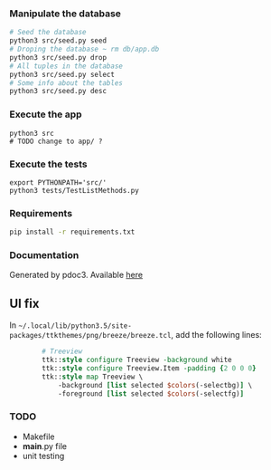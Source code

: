 ### Manipulate the database

```bash
# Seed the database
python3 src/seed.py seed
# Droping the database ~ rm db/app.db
python3 src/seed.py drop
# All tuples in the database
python3 src/seed.py select
# Some info about the tables
python3 src/seed.py desc
```


### Execute the app

```
python3 src
# TODO change to app/ ?
```


### Execute the tests

```
export PYTHONPATH='src/'
python3 tests/TestListMethods.py
```

### Requirements
```bash
pip install -r requirements.txt
```

### Documentation

Generated by pdoc3. Available [here](https://poulposaure.gitlab.io/poo/src/)

## UI fix

In `~/.local/lib/python3.5/site-packages/ttkthemes/png/breeze/breeze.tcl`,
add the following lines:

```tcl
        # Treeview
        ttk::style configure Treeview -background white
        ttk::style configure Treeview.Item -padding {2 0 0 0}
        ttk::style map Treeview \
            -background [list selected $colors(-selectbg)] \
            -foreground [list selected $colors(-selectfg)]
```

### TODO

- Makefile
- __main__.py file
- unit testing




